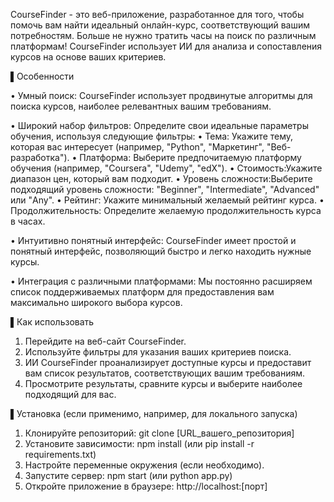 CourseFinder - это веб-приложение, разработанное для того, чтобы помочь вам найти идеальный онлайн-курс, соответствующий вашим потребностям. Больше не нужно тратить часы на поиск по различным платформам! CourseFinder использует ИИ для анализа и сопоставления курсов на основе ваших критериев.

▌Особенности

•  Умный поиск: CourseFinder использует продвинутые алгоритмы для поиска курсов, наиболее релевантных вашим требованиям.

•  Широкий набор фильтров: Определите свои идеальные параметры обучения, используя следующие фильтры:
  •  Тема: Укажите тему, которая вас интересует (например, "Python", "Маркетинг", "Веб-разработка").
  •  Платформа: Выберите предпочитаемую платформу обучения (например, "Coursera", "Udemy", "edX").
  •  Стоимость:Укажите диапазон цен, который вам подходит.
  •  Уровень сложности:Выберите подходящий уровень сложности: "Beginner", "Intermediate", "Advanced" или "Any".
  •  Рейтинг: Укажите минимальный желаемый рейтинг курса.
  •  Продолжительность: Определите желаемую продолжительность курса в часах.

•  Интуитивно понятный интерфейс: CourseFinder имеет простой и понятный интерфейс, позволяющий быстро и легко находить нужные курсы.

•  Интеграция с различными платформами: Мы постоянно расширяем список поддерживаемых платформ для предоставления вам максимально широкого выбора курсов.

▌Как использовать

1. Перейдите на веб-сайт CourseFinder.
2. Используйте фильтры для указания ваших критериев поиска.
3. ИИ CourseFinder проанализирует доступные курсы и предоставит вам список результатов, соответствующих вашим требованиям.
4. Просмотрите результаты, сравните курсы и выберите наиболее подходящий для вас.

▌Установка (если применимо, например, для локального запуска)

1. Клонируйте репозиторий: git clone [URL_вашего_репозитория]
2. Установите зависимости: npm install (или pip install -r requirements.txt)
3. Настройте переменные окружения (если необходимо).
4. Запустите сервер: npm start (или python app.py)
5. Откройте приложение в браузере: http://localhost:[порт]